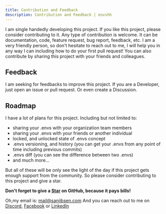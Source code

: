 ```yaml
---
title: Contribution and Feedback
description: Contribution and Feedback | envshh
---
```


I am single handedly developing this project. If you like this project, please consider contributing to it. Any type of contribution is welcome. It can be documentation, code, feature request, bug report, feedback, etc. I am a very friendly person, so don't hesitate to reach out to me, I will help you in any way I can including how to do your first pull request!
You can also contribute by sharing this project with your friends and colleagues.

## Feedback

I am seeking for feedbacks to improve this project. If you are a Developer, just open an issue or pull request. Or even create a Discussion.

## Roadmap

I have a lot of plans for this project. Including but not limited to:

- sharing your .envs with your organization team members
- sharing your .envs with your friends or another individual
- locked, and unlocked state of .envs concept
- .envs versioning, and history (you can get your .envs from any point of time including previous commits)
- .envs diff (you can see the difference between two .envs)
- and much more...

But all of these will be only see the light of the day if this project gets enough support from the community. So please consider contributing to this project and give a star.

**Don't forget to give a [Star](https://github.com/sanjib-sen/envshh) on GitHub, because it pays bills!**

Oh,my email is: [mail@sanjibsen.com](mailto:mail@sanjibsen.com)
And you can reach out to me on [Discord](https://discord.gg/2YJb3qYJ), [Facebook](https://www.facebook.com/sanjibsen7) or [LinkedIn](https://www.linkedin.com/in/sanjibsen7/)
